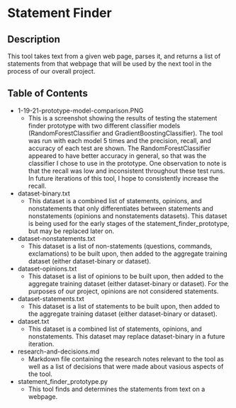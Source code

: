 # Statement Finder

## Description
This tool takes text from a given web page, parses it, and returns a list of statements from that webpage that will be used by the next tool in the process of our overall project.

## Table of Contents
- 1-19-21-prototype-model-comparison.PNG
    - This is a screenshot showing the results of testing the statement finder prototype with two different classifier models (RandomForestClassifier and GradientBoostingClassifier). The tool was run with each model 5 times and the precision, recall, and accuracy of each test are shown. The RandomForestClassifier appeared to have better accuracy in general, so that was the classifier I chose to use in the prototype. One observation to note is that the recall was low and inconsistent throughout these test runs. In future iterations of this tool, I hope to consistently increase the recall.
- dataset-binary.txt
    - This dataset is a combined list of statements, opinions, and nonstatements that only differentiates between statements and nonstatements (opinions and nonstatements datasets). This dataset is being used for the early stages of the statement_finder_prototype, but may be replaced later on.
- dataset-nonstatements.txt
    - This dataset is a list of non-statements (questions, commands, exclamations) to be built upon, then added to the aggregate training dataset (either dataset-binary or dataset).
- dataset-opinions.txt
    - This dataset is a list of opinions to be built upon, then added to the aggregate training dataset (either dataset-binary or dataset). For the purposes of our project, opinions are not considered statements.
- dataset-statements.txt
    - This dataset is a list of statements to be built upon, then added to the aggregate training dataset (either dataset-binary or dataset).
- dataset.txt
    - This dataset is a combined list of statements, opinions, and nonstatements. This dataset may replace dataset-binary in a future iteration.
- research-and-decisions.md
    - Markdown file containing the research notes relevant to the tool as well as a list of decisions that were made about vasious aspects of the tool.
- statement_finder_prototype.py
    - This tool finds and determines the statements from text on a webpage.